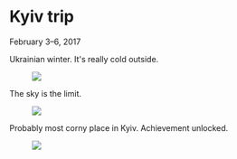Kyiv trip
=========

<p class="post__date"><time datetime="2017-02-03">February 3&ndash;6, 2017</time></p>

Ukrainian winter. It's really cold outside.
<figure><img src="http://imgur.com/tzVbXEK.jpg"/></figure>

The sky is the limit.
<figure><img src="http://imgur.com/mW7K6Jl.jpg"/></figure>

Probably most corny place in Kyiv. Achievement unlocked.
<figure><img src="http://imgur.com/DRP1Cj6.jpg"/></figure>
